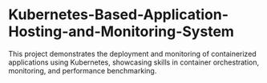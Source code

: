 # Kubernetes-Based-Application-Hosting-and-Monitoring-System
This project demonstrates the deployment and monitoring of containerized applications using Kubernetes, showcasing skills in container orchestration, monitoring, and performance benchmarking.
